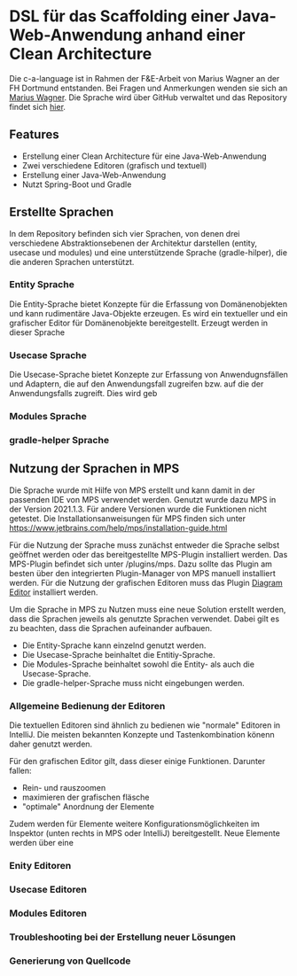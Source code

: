 # DSL für das Scaffolding einer Java-Web-Anwendung anhand einer Clean Architecture
Die c-a-language ist in Rahmen der F&E-Arbeit von Marius Wagner an der FH Dortmund entstanden.
Bei Fragen und Anmerkungen wenden sie sich an [Marius Wagner].
Die Sprache wird über GitHub verwaltet und das Repository findet sich [hier].

## Features

- Erstellung einer Clean Architecture für eine Java-Web-Anwendung
- Zwei verschiedene Editoren (grafisch und textuell)
- Erstellung einer Java-Web-Anwendung
- Nutzt Spring-Boot und Gradle

## Erstellte Sprachen

In dem Repository befinden sich vier Sprachen, von denen drei verschiedene Abstraktionsebenen der Architektur darstellen (entity, usecase und modules) und eine unterstützende Sprache (gradle-hilper), die die anderen Sprachen unterstützt.

### Entity Sprache
Die Entity-Sprache bietet Konzepte für die Erfassung von Domänenobjekten und kann rudimentäre Java-Objekte erzeugen.
Es wird ein textueller und ein grafischer Editor für Domänenobjekte bereitgestellt.
Erzeugt werden in dieser Sprache

### Usecase Sprache
Die Usecase-Sprache bietet Konzepte zur Erfassung von Anwendugnsfällen und Adaptern, die auf den Anwendungsfall zugreifen bzw. auf die der Anwendungsfalls zugreift. Dies wird geb


### Modules Sprache

### gradle-helper Sprache

## Nutzung der Sprachen in MPS
Die Sprache wurde mit Hilfe von MPS erstellt und kann damit in der passenden IDE von MPS verwendet werden.
Genutzt wurde dazu MPS in der Version 2021.1.3. Für andere Versionen wurde die Funktionen nicht getestet.
Die Installationsanweisungen für MPS finden sich unter https://www.jetbrains.com/help/mps/installation-guide.html

Für die Nutzung der Sprache muss zunächst entweder die Sprache selbst geöffnet werden oder das bereitgestellte MPS-Plugin installiert werden. Das MPS-Plugin befindet sich unter /plugins/mps. Dazu sollte das Plugin am besten über den integrierten Plugin-Manager von MPS manuell installiert werden. Für die Nutzung der grafischen Editoren muss das Plugin [Diagram Editor] installiert werden.

Um die Sprache in MPS zu Nutzen muss eine neue Solution erstellt werden, dass die Sprachen jeweils als genutzte Sprachen verwendet. Dabei gilt es zu beachten, dass die Sprachen aufeinander aufbauen. 

- Die Entity-Sprache kann einzelnd genutzt werden.
- Die Usecase-Sprache beinhaltet die Entitiy-Sprache.
- Die Modules-Sprache beinhaltet sowohl die Entity- als auch die Usecase-Sprache.
- Die gradle-helper-Sprache muss nicht eingebungen werden.

### Allgemeine Bedienung der Editoren
Die textuellen Editoren sind ähnlich zu bedienen wie "normale" Editoren in IntelliJ. Die meisten bekannten Konzepte und Tastenkombination könenn daher genutzt werden.

Für den grafischen Editor gilt, dass dieser einige Funktionen. Darunter fallen:
- Rein- und rauszoomen
- maximieren der grafischen fläsche
- "optimale" Anordnung der Elemente

Zudem werden für Elemente weitere Konfigurationsmöglichkeiten im Inspektor (unten rechts in MPS oder IntelliJ)  bereitgestellt. Neue Elemente werden über eine 

### Enity Editoren

### Usecase Editoren

### Modules Editoren

### Troubleshooting bei der Erstellung neuer Lösungen

### Generierung von Quellcode


   [Marius Wagner]: <https://github.com/CodeOfMarius>
   [hier]: <https://github.com/CodeOfMarius/c-a-language>
   [Diagram Editor]: <https://plugins.jetbrains.com/plugin/13240-de-itemis-mps-editor-diagram>
